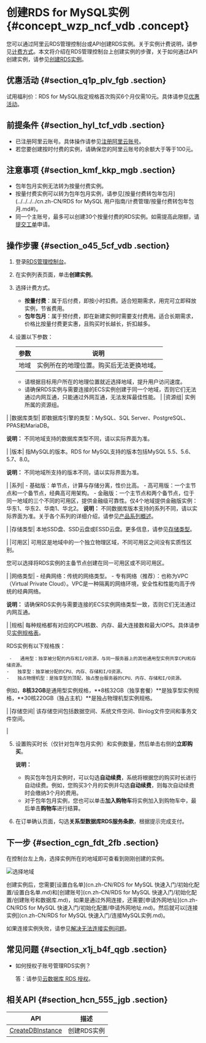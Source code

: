 # 创建RDS for MySQL实例 {#concept_wzp_ncf_vdb .concept}

您可以通过阿里云RDS管理控制台或API创建RDS实例。关于实例计费说明，请参见[计费方式](../../../../cn.zh-CN/云数据库RDS价格/计费方式与收费项.md#)。本文将介绍在RDS管理控制台上创建实例的步骤，关于如何通过API创建实例，请参见[创建RDS实例](../../../../cn.zh-CN/API参考/实例管理/CreateDBInstance.md#)。

## 优惠活动 {#section_q1p_plv_fgb .section}

试用福利价：RDS for MySQL指定规格首次购买6个月仅需10元。具体请参见[优惠活动](https://m.aliyun.com/markets/aliyun/act/mysql_discount)。

## 前提条件 {#section_hyl_tcf_vdb .section}

-   已注册阿里云账号。具体操作请参见[注册阿里云账号](https://help.aliyun.com/knowledge_detail/37195.html)。
-   若您要创建按时付费的实例，请确保您的阿里云账号的余额大于等于100元。

## 注意事项 {#section_kmf_kkp_mgb .section}

-   包年包月实例无法转为按量付费实例。
-   按量付费实例可以转为包年包月实例，请参见[按量付费转包年包月](../../../../cn.zh-CN/RDS for MySQL 用户指南/计费管理/按量付费转包年包月.md#)。
-   同一个主账号，最多可以创建30个按量付费的RDS实例。如需提高此限额，请[提交工单](https://selfservice.console.aliyun.com/ticket/createIndex)申请。

## 操作步骤 {#section_o45_5cf_vdb .section}

1.  登录[RDS管理控制台](https://rds.console.aliyun.com/?spm=5176.doc43185.2.7.mR2Syx)。
2.  在实例列表页面，单击**创建实例**。
3.  选择计费方式。
    -   **按量付费**：属于后付费，即按小时扣费。适合短期需求，用完可立即释放实例，节省费用。
    -   **包年包月**：属于预付费，即在新建实例时需要支付费用。适合长期需求，价格比按量付费更实惠，且购买时长越长，折扣越多。
4.  设置以下参数：

    |参数|说明|
    |--|--|
    |地域| 实例所在的地理位置。购买后无法更换地域。

     -   请根据目标用户所在的地理位置就近选择地域，提升用户访问速度。
    -   请确保RDS实例与需要连接的ECS实例创建于同一个地域，否则它们无法通过内网互通，只能通过外网互通，无法发挥最佳性能。
 |
    |资源组| 实例所属的资源组。

 |
    |数据库类型| 即数据库引擎的类型：MySQL、SQL Server、PostgreSQL、PPAS和MariaDB。

 **说明：** 不同地域支持的数据库类型不同，请以实际界面为准。

 |
    |版本| 指MySQL的版本。RDS for MySQL支持的版本包括MySQL 5.5、5.6、5.7、8.0。

 **说明：** 不同地域所支持的版本不同，请以实际界面为准。

 |
    |系列|     -   基础版：单节点，计算与存储分离，性价比高。
    -   高可用版：一个主节点和一个备节点，经典高可用架构。
    -   金融版：一个主节点和两个备节点，位于同一地域的三个不同的可用区，提供金融级可靠性。仅4个地域提供金融版实例：华东1、华东2、华南1、华北2。
 **说明：** 不同数据库版本支持的系列不同，请以实际界面为准。关于各个系列的详细介绍，请参见[产品系列概述](../../../../cn.zh-CN/云数据库RDS简介/产品系列/产品系列概述.md)。

 |
    |存储类型| 本地SSD盘、SSD云盘或ESSD云盘。更多信息，请参见[存储类型](../../../../cn.zh-CN/云数据库RDS简介/存储类型.md)。

 |
    |可用区| 可用区是地域中的一个独立物理区域，不同可用区之间没有实质性区别。

 您可以选择将RDS实例的主备节点创建在同一可用区或不同可用区。

 |
    |网络类型|     -   经典网络：传统的网络类型。
    -   专有网络（推荐）：也称为VPC（Virtual Private Cloud）。VPC是一种隔离的网络环境，安全性和性能均高于传统的经典网络。

**说明：** 请确保RDS实例与需要连接的ECS实例网络类型一致，否则它们无法通过内网互通。

 |
    |规格| 每种规格都有对应的CPU核数、内存、最大连接数和最大IOPS。具体请参见[实例规格表](../../../../cn.zh-CN/云数据库RDS简介/实例规格/实例规格表.md#)。

 RDS实例有以下规格族：

     -   通用型：独享被分配的内存和I/O资源，与同一服务器上的其他通用型实例共享CPU和存储资源。
    -   独享型：独享被分配的CPU、内存、存储和I/O资源。
    -   独占物理机型：是独享型的顶配，独占整台服务器的CPU、内存、存储和I/O资源。
 例如，**8核32GB**是通用型实例规格，**8核32GB（独享套餐）**是独享型实例规格，**30核220GB（独占主机）**是独占物理机型实例规格。

 |
    |存储空间| 该存储空间包括数据空间、系统文件空间、Binlog文件空间和事务文件空间。

 |

5.  设置购买时长（仅针对包年包月实例）和实例数量，然后单击右侧的**立即购买**。

    **说明：** 

    -   购买包年包月实例时，可以勾选**自动续费**，系统将根据您的购买时长进行自动续费。例如，您购买3个月的实例并勾选**自动续费**，则每次自动续费时会缴纳3个月的费用。
    -   对于包年包月实例，您也可以单击**加入购物车**将实例加入到购物车中，最后单击**购物车**进行结算。
6.  在订单确认页面，勾选**关系型数据库RDS服务条款**，根据提示完成支付。

## 下一步 {#section_cgn_fdt_2fb .section}

在控制台左上角，选择实例所在的地域即可查看到刚刚创建的实例。

![选择地域](http://static-aliyun-doc.oss-cn-hangzhou.aliyuncs.com/assets/img/7814/156075661236543_zh-CN.png)

创建实例后，您需要[设置白名单](cn.zh-CN/RDS for MySQL 快速入门/初始化配置/设置白名单.md)和[创建账号](cn.zh-CN/RDS for MySQL 快速入门/初始化配置/创建账号和数据库.md)，如果是通过外网连接，还需要[申请外网地址](cn.zh-CN/RDS for MySQL 快速入门/初始化配置/申请外网地址.md)。然后就可以[连接实例](cn.zh-CN/RDS for MySQL 快速入门/连接MySQL实例.md)。

如果连接实例失败，请参见[解决无法连接实例问题](../../../../cn.zh-CN/常见问题/网络__IP/解决无法连接实例问题.md#)。

## 常见问题 {#section_x1j_b4f_qgb .section}

-   如何授权子账号管理RDS实例？

    答：请参见[云数据库 RDS 授权](https://help.aliyun.com/knowledge_detail/58932.html)。


## 相关API {#section_hcn_555_jgb .section}

|API|描述|
|---|--|
|[CreateDBInstance](../../../../cn.zh-CN/API参考/实例管理/CreateDBInstance.md#)|创建RDS实例|

